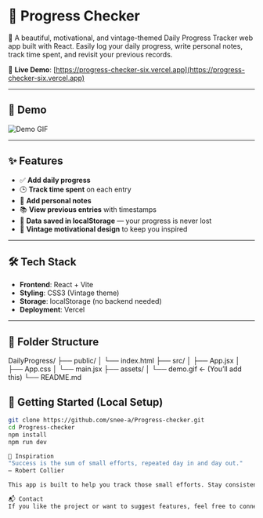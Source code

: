# 📝 Progress Checker

🌟 A beautiful, motivational, and vintage-themed Daily Progress Tracker web app built with React. Easily log your daily progress, write personal notes, track time spent, and revisit your previous records.

🔗 **Live Demo**: [https://progress-checker-six.vercel.app](https://progress-checker-six.vercel.app)

---

## 📸 Demo

![Demo GIF](./assets/screenrecord.gif)

---

## ✨ Features

- ✅ **Add daily progress**
- 🕒 **Track time spent** on each entry
- 📝 **Add personal notes**
- 📚 **View previous entries** with timestamps
- 💾 **Data saved in localStorage** — your progress is never lost
- 🎨 **Vintage motivational design** to keep you inspired

---

## 🛠️ Tech Stack

- **Frontend**: React + Vite
- **Styling**: CSS3 (Vintage theme)
- **Storage**: localStorage (no backend needed)
- **Deployment**: Vercel

---

## 📂 Folder Structure
DailyProgress/
├── public/
│ └── index.html
├── src/
│ ├── App.jsx
│ ├── App.css
│ └── main.jsx
├── assets/
│ └── demo.gif ← (You’ll add this)
└── README.md



## 🚀 Getting Started (Local Setup)

```bash
git clone https://github.com/snee-a/Progress-checker.git
cd Progress-checker
npm install
npm run dev

🙌 Inspiration
"Success is the sum of small efforts, repeated day in and day out."
— Robert Collier

This app is built to help you track those small efforts. Stay consistent, stay motivated!

📬 Contact
If you like the project or want to suggest features, feel free to connect via GitHub @snee-a


